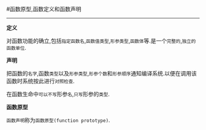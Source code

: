#函数原型,函数定义和函数声明

---

**定义**

对函数功能的确立,包括`指定函数名`,`函数值类型`,`形参类型`,`函数体`等.是一个`完整的`,`独立的` `函数单位`.

**声明**

把函数的`名字`,函数`类型`以及`形参类型`,`形参个数`和`形参顺序`通知编译系统.以便在调用该函数时系统按此进行`对照检查`.

在函数生命中`可以不写`形参`名`,`只写`形参的`类型`.

**函数原型**

`函数声明`称为`函数原型(function prototype)`.